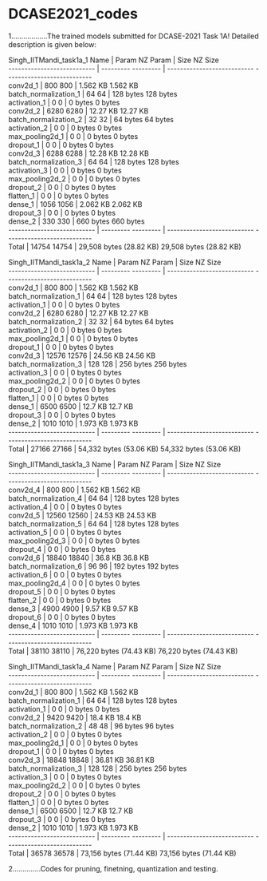 # DCASE2021_codes
1..................The trained models submitted for DCASE-2021 Task 1A!
Detailed description is given below:

Singh_IITMandi_task1a_1
  Name                        | Param       NZ Param  | Size                          NZ Size                      
  --------------------------- | ---------   --------- | ---------------------------   ---------------------------  
  conv2d_1                    | 800         800       | 1.562 KB                      1.562 KB                     
  batch_normalization_1       | 64          64        | 128 bytes                     128 bytes                    
  activation_1                | 0           0         | 0 bytes                       0 bytes                      
  conv2d_2                    | 6280        6280      | 12.27 KB                      12.27 KB                     
  batch_normalization_2       | 32          32        | 64 bytes                      64 bytes                     
  activation_2                | 0           0         | 0 bytes                       0 bytes                      
  max_pooling2d_1             | 0           0         | 0 bytes                       0 bytes                      
  dropout_1                   | 0           0         | 0 bytes                       0 bytes                      
  conv2d_3                    | 6288        6288      | 12.28 KB                      12.28 KB                     
  batch_normalization_3       | 64          64        | 128 bytes                     128 bytes                    
  activation_3                | 0           0         | 0 bytes                       0 bytes                      
  max_pooling2d_2             | 0           0         | 0 bytes                       0 bytes                      
  dropout_2                   | 0           0         | 0 bytes                       0 bytes                      
  flatten_1                   | 0           0         | 0 bytes                       0 bytes                      
  dense_1                     | 1056        1056      | 2.062 KB                      2.062 KB                     
  dropout_3                   | 0           0         | 0 bytes                       0 bytes                      
  dense_2                     | 330         330       | 660 bytes                     660 bytes                    
  --------------------------- | ---------   --------- | ---------------------------   ---------------------------  
  Total                       | 14754       14754     | 29,508 bytes (28.82 KB)       29,508 bytes (28.82 KB)      

Singh_IITMandi_task1a_2
  Name                        | Param       NZ Param  | Size                          NZ Size                      
  --------------------------- | ---------   --------- | ---------------------------   ---------------------------  
  conv2d_1                    | 800         800       | 1.562 KB                      1.562 KB                     
  batch_normalization_1       | 64          64        | 128 bytes                     128 bytes                    
  activation_1                | 0           0         | 0 bytes                       0 bytes                      
  conv2d_2                    | 6280        6280      | 12.27 KB                      12.27 KB                     
  batch_normalization_2       | 32          32        | 64 bytes                      64 bytes                     
  activation_2                | 0           0         | 0 bytes                       0 bytes                      
  max_pooling2d_1             | 0           0         | 0 bytes                       0 bytes                      
  dropout_1                   | 0           0         | 0 bytes                       0 bytes                      
  conv2d_3                    | 12576       12576     | 24.56 KB                      24.56 KB                     
  batch_normalization_3       | 128         128       | 256 bytes                     256 bytes                    
  activation_3                | 0           0         | 0 bytes                       0 bytes                      
  max_pooling2d_2             | 0           0         | 0 bytes                       0 bytes                      
  dropout_2                   | 0           0         | 0 bytes                       0 bytes                      
  flatten_1                   | 0           0         | 0 bytes                       0 bytes                      
  dense_1                     | 6500        6500      | 12.7 KB                       12.7 KB                      
  dropout_3                   | 0           0         | 0 bytes                       0 bytes                      
  dense_2                     | 1010        1010      | 1.973 KB                      1.973 KB                     
  --------------------------- | ---------   --------- | ---------------------------   ---------------------------  
  Total                       | 27166       27166     | 54,332 bytes (53.06 KB)       54,332 bytes (53.06 KB)      

Singh_IITMandi_task1a_3
  Name                        | Param       NZ Param  | Size                          NZ Size                      
  --------------------------- | ---------   --------- | ---------------------------   ---------------------------  
  conv2d_4                    | 800         800       | 1.562 KB                      1.562 KB                     
  batch_normalization_4       | 64          64        | 128 bytes                     128 bytes                    
  activation_4                | 0           0         | 0 bytes                       0 bytes                      
  conv2d_5                    | 12560       12560     | 24.53 KB                      24.53 KB                     
  batch_normalization_5       | 64          64        | 128 bytes                     128 bytes                    
  activation_5                | 0           0         | 0 bytes                       0 bytes                      
  max_pooling2d_3             | 0           0         | 0 bytes                       0 bytes                      
  dropout_4                   | 0           0         | 0 bytes                       0 bytes                      
  conv2d_6                    | 18840       18840     | 36.8 KB                       36.8 KB                      
  batch_normalization_6       | 96          96        | 192 bytes                     192 bytes                    
  activation_6                | 0           0         | 0 bytes                       0 bytes                      
  max_pooling2d_4             | 0           0         | 0 bytes                       0 bytes                      
  dropout_5                   | 0           0         | 0 bytes                       0 bytes                      
  flatten_2                   | 0           0         | 0 bytes                       0 bytes                      
  dense_3                     | 4900        4900      | 9.57 KB                       9.57 KB                      
  dropout_6                   | 0           0         | 0 bytes                       0 bytes                      
  dense_4                     | 1010        1010      | 1.973 KB                      1.973 KB                     
  --------------------------- | ---------   --------- | ---------------------------   ---------------------------  
  Total                       | 38110       38110     | 76,220 bytes (74.43 KB)       76,220 bytes (74.43 KB)  
    
Singh_IITMandi_task1a_4
  Name                        | Param       NZ Param  | Size                          NZ Size                      
  --------------------------- | ---------   --------- | ---------------------------   ---------------------------  
  conv2d_1                    | 800         800       | 1.562 KB                      1.562 KB                     
  batch_normalization_1       | 64          64        | 128 bytes                     128 bytes                    
  activation_1                | 0           0         | 0 bytes                       0 bytes                      
  conv2d_2                    | 9420        9420      | 18.4 KB                       18.4 KB                      
  batch_normalization_2       | 48          48        | 96 bytes                      96 bytes                     
  activation_2                | 0           0         | 0 bytes                       0 bytes                      
  max_pooling2d_1             | 0           0         | 0 bytes                       0 bytes                      
  dropout_1                   | 0           0         | 0 bytes                       0 bytes                      
  conv2d_3                    | 18848       18848     | 36.81 KB                      36.81 KB                     
  batch_normalization_3       | 128         128       | 256 bytes                     256 bytes                    
  activation_3                | 0           0         | 0 bytes                       0 bytes                      
  max_pooling2d_2             | 0           0         | 0 bytes                       0 bytes                      
  dropout_2                   | 0           0         | 0 bytes                       0 bytes                      
  flatten_1                   | 0           0         | 0 bytes                       0 bytes                      
  dense_1                     | 6500        6500      | 12.7 KB                       12.7 KB                      
  dropout_3                   | 0           0         | 0 bytes                       0 bytes                      
  dense_2                     | 1010        1010      | 1.973 KB                      1.973 KB                     
  --------------------------- | ---------   --------- | ---------------------------   ---------------------------  
  Total                       | 36578       36578     | 73,156 bytes (71.44 KB)       73,156 bytes (71.44 KB)      
  
  
  2..............Codes for pruning, finetning, quantization and testing.

